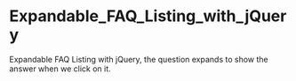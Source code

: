 # Expandable_FAQ_Listing_with_jQuery
Expandable FAQ Listing with jQuery, the question expands to show the answer when we click on it.
